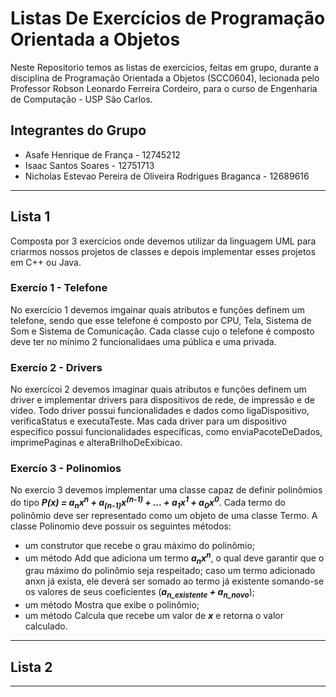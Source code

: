 # Listas De Exercícios de Programação Orientada  a Objetos

Neste Repositorio temos as listas de exercícios, feitas em grupo, durante a disciplina de Programação Orientada a Objetos (SCC0604), 
lecionada pelo Professor Robson Leonardo Ferreira Cordeiro, para o curso de Engenharia de Computação - USP São Carlos.

## Integrantes do Grupo

* Asafe Henrique de França - 12745212
* Isaac Santos Soares - 12751713
* Nicholas Estevao Pereira de Oliveira Rodrigues Braganca - 12689616

---

## Lista 1

Composta por 3 exercícios onde devemos utilizar da linguagem UML para criarmos nossos projetos de classes e depois implementar esses projetos em C++ ou Java.

### Exercío 1 - Telefone

No exercício 1 devemos imgainar quais atributos e funções definem um telefone, sendo que esse telefone é composto por CPU, Tela, Sistema de Som e Sistema de Comunicação.
Cada classe cujo o telefone é composto deve ter no mínimo 2 funcionalidaes uma pública e uma privada.
  
### Exercío 2 - Drivers

No exercícoi 2 devemos imaginar quais atributos e funções definem um driver e implementar drivers para dispositivos de rede, de impressão e de vídeo.
Todo driver possui funcionalidades e dados como ligaDispositivo, verificaStatus e executaTeste. Mas cada driver para um dispositivo específico
possui funcionalidades específicas, como enviaPacoteDeDados, imprimePaginas e alteraBrilhoDeExibicao.  

### Exercío 3 - Polinomios

No exercio 3 devemos implementar uma classe capaz de definir polinômios do tipo __*P(x) = a<sub>n</sub>x<sup>n</sup> + a<sub>(n-1)</sub>x<sup>(n-1)</sup> + ... + a<sub>1</sub>x<sup>1</sup> + a<sub>0</sub>x<sup>0</sup>*__. 
Cada termo do polinômio deve ser representado como um objeto de uma classe Termo. 
A classe Polinomio deve possuir os seguintes métodos:  
* um construtor que recebe o grau máximo do polinômio;  
* um método Add que adiciona um termo __*a<sub>n</sub>x<sup>n</sup>*__, o qual deve garantir que o grau máximo do polinômio seja respeitado; caso um termo adicionado anxn já exista, ele deverá ser somado ao termo já existente somando-se os valores de seus coeficientes (__*a<sub>n_existente</sub> + a<sub>n_novo</sub>*__);  
* um método Mostra que exibe o polinômio;  
* um método Calcula que recebe um valor de __*x*__ e retorna o valor calculado.  

---

## Lista 2

---
